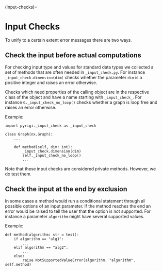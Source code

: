 (input-checks)=
# Input Checks

To unify to a certain extent error messages there are two ways.

## Check the input before actual computations
For checking input type and values for standard data types
we collected a set of methods that are often needed in `_input_check.py`.
For instance `_input_check.dimension(dim)` checks whether
the parameter `dim` is a positive integer and raises an error otherwise.

Checks which need properties of the calling object
are in the respective class of the object and
have a name starting with `_input_check_`.
For instance `G._input_check_no_loop()` checks whether
a graph is loop free and raises an error otherwise.

Example:
```
import pyrigi._input_check as _input_check

class Graph(nx.Graph):
    ...

    def method(self, dim: int):
        _input_check.dimension(dim)
        self._input_check_no_loop()
        ...
```

Note that these input checks are considered private methods.
However, we do test them.


## Check the input at the end by exclusion
In some cases a method would run a conditional statement
through all possible options of an input parameter.
If the method reaches the end
an error would be raised to tell the user that the option is not supported.
For instance a parameter `algorithm` might have several supported values.

Example:
```
def method(algorithm: str = test):
    if algorithm == "alg1":
        ...
    elif algorithm == "alg2":
        ...
    else:
        raise NotSupportedValueError(algorithm, "algorithm", self.method)
```
